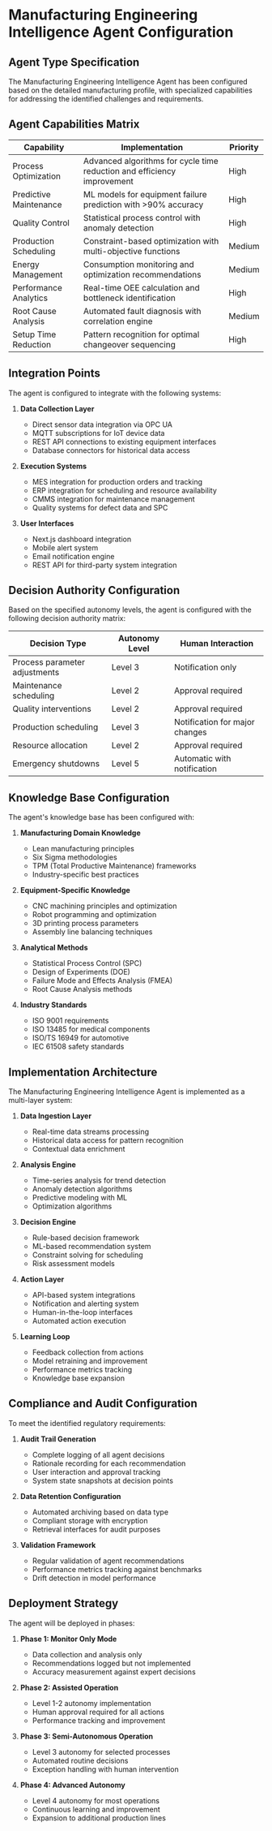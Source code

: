 # Manufacturing Engineering Intelligence Agent Configuration

## Agent Type Specification

The Manufacturing Engineering Intelligence Agent has been configured based on the detailed manufacturing profile, with specialized capabilities for addressing the identified challenges and requirements.

## Agent Capabilities Matrix

| Capability | Implementation | Priority |
|------------|----------------|----------|
| Process Optimization | Advanced algorithms for cycle time reduction and efficiency improvement | High |
| Predictive Maintenance | ML models for equipment failure prediction with >90% accuracy | High |
| Quality Control | Statistical process control with anomaly detection | High |
| Production Scheduling | Constraint-based optimization with multi-objective functions | Medium |
| Energy Management | Consumption monitoring and optimization recommendations | Medium |
| Performance Analytics | Real-time OEE calculation and bottleneck identification | High |
| Root Cause Analysis | Automated fault diagnosis with correlation engine | Medium |
| Setup Time Reduction | Pattern recognition for optimal changeover sequencing | High |

## Integration Points

The agent is configured to integrate with the following systems:

1. **Data Collection Layer**
   - Direct sensor data integration via OPC UA
   - MQTT subscriptions for IoT device data
   - REST API connections to existing equipment interfaces
   - Database connectors for historical data access

2. **Execution Systems**
   - MES integration for production orders and tracking
   - ERP integration for scheduling and resource availability
   - CMMS integration for maintenance management
   - Quality systems for defect data and SPC

3. **User Interfaces**
   - Next.js dashboard integration
   - Mobile alert system
   - Email notification engine
   - REST API for third-party system integration

## Decision Authority Configuration

Based on the specified autonomy levels, the agent is configured with the following decision authority matrix:

| Decision Type | Autonomy Level | Human Interaction |
|---------------|---------------|-------------------|
| Process parameter adjustments | Level 3 | Notification only |
| Maintenance scheduling | Level 2 | Approval required |
| Quality interventions | Level 2 | Approval required |
| Production scheduling | Level 3 | Notification for major changes |
| Resource allocation | Level 2 | Approval required |
| Emergency shutdowns | Level 5 | Automatic with notification |

## Knowledge Base Configuration

The agent's knowledge base has been configured with:

1. **Manufacturing Domain Knowledge**
   - Lean manufacturing principles
   - Six Sigma methodologies
   - TPM (Total Productive Maintenance) frameworks
   - Industry-specific best practices

2. **Equipment-Specific Knowledge**
   - CNC machining principles and optimization
   - Robot programming and optimization
   - 3D printing process parameters
   - Assembly line balancing techniques

3. **Analytical Methods**
   - Statistical Process Control (SPC)
   - Design of Experiments (DOE)
   - Failure Mode and Effects Analysis (FMEA)
   - Root Cause Analysis methods

4. **Industry Standards**
   - ISO 9001 requirements
   - ISO 13485 for medical components
   - ISO/TS 16949 for automotive
   - IEC 61508 safety standards

## Implementation Architecture

The Manufacturing Engineering Intelligence Agent is implemented as a multi-layer system:

1. **Data Ingestion Layer**
   - Real-time data streams processing
   - Historical data access for pattern recognition
   - Contextual data enrichment

2. **Analysis Engine**
   - Time-series analysis for trend detection
   - Anomaly detection algorithms
   - Predictive modeling with ML
   - Optimization algorithms

3. **Decision Engine**
   - Rule-based decision framework
   - ML-based recommendation system
   - Constraint solving for scheduling
   - Risk assessment models

4. **Action Layer**
   - API-based system integrations
   - Notification and alerting system
   - Human-in-the-loop interfaces
   - Automated action execution

5. **Learning Loop**
   - Feedback collection from actions
   - Model retraining and improvement
   - Performance metrics tracking
   - Knowledge base expansion

## Compliance and Audit Configuration

To meet the identified regulatory requirements:

1. **Audit Trail Generation**
   - Complete logging of all agent decisions
   - Rationale recording for each recommendation
   - User interaction and approval tracking
   - System state snapshots at decision points

2. **Data Retention Configuration**
   - Automated archiving based on data type
   - Compliant storage with encryption
   - Retrieval interfaces for audit purposes

3. **Validation Framework**
   - Regular validation of agent recommendations
   - Performance metrics tracking against benchmarks
   - Drift detection in model performance

## Deployment Strategy

The agent will be deployed in phases:

1. **Phase 1: Monitor Only Mode**
   - Data collection and analysis only
   - Recommendations logged but not implemented
   - Accuracy measurement against expert decisions

2. **Phase 2: Assisted Operation**
   - Level 1-2 autonomy implementation
   - Human approval required for all actions
   - Performance tracking and improvement

3. **Phase 3: Semi-Autonomous Operation**
   - Level 3 autonomy for selected processes
   - Automated routine decisions
   - Exception handling with human intervention

4. **Phase 4: Advanced Autonomy**
   - Level 4 autonomy for most operations
   - Continuous learning and improvement
   - Expansion to additional production lines